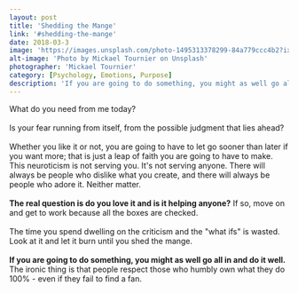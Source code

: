 ```yaml
---
layout: post
title: 'Shedding the Mange'
link: '#shedding-the-mange'
date: 2018-03-3
image: 'https://images.unsplash.com/photo-1495313378299-84a779ccc4b2?ixlib=rb-0.3.5&ixid=eyJhcHBfaWQiOjEyMDd9&s=3eb5d138771abd1b4831b35e87c57ba5&auto=format&fit=crop&w=1950&q=80'
alt-image: 'Photo by Mickael Tournier on Unsplash'
photographer: 'Mickael Tournier'
category: [Psychology, Emotions, Purpose]
description: 'If you are going to do something, you might as well go all in and do it well. The ironic thing is that people respect those who humbly own what they do 100% - even if they fail to find a fan.'
---
```

What do you need from me today?
<br>
<br>
Is your fear running from itself, from the possible judgment that lies ahead?
<br>
<br>
Whether you like it or not, you are going to have to let go sooner than later if you want more; that is just a leap of faith you are going to have to make. This neuroticism is not serving you. It's not serving anyone. There will always be people who dislike what you create, and there will always be people who adore it. Neither matter. 
<br>
<br>
**The real question is do you love it and is it helping anyone?** If so, move on and get to work because all the boxes are checked.
<br>
<br>
The time you spend dwelling on the criticism and the "what ifs" is wasted. Look at it and let it burn until you shed the mange. 
<br>
<br>
**If you are going to do something, you might as well go all in and do it well.** The ironic thing is that people respect those who humbly own what they do 100% - even if they fail to find a fan.